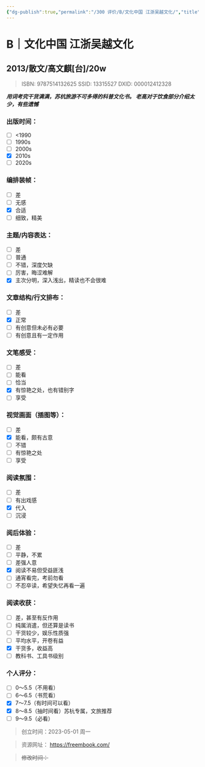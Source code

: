 ```yaml
---
{"dg-publish":true,"permalink":"/300 评价/B/文化中国 江浙吴越文化/","title":"文化中国 江浙吴越文化","tags":["B","分类"],"created":"2024-01-25T18:45:03.000+08:00","updated":"2024-01-25T18:45:03.000+08:00"}
---
```



# B｜文化中国 江浙吴越文化
## 2013/散文/高文麒[台]/20w
>ISBN: 9787514132625
SSID: 13315527
DXID: 000012412328

***用词考究干货满满，苏杭旅游不可多得的科普文化书。
老高对于饮食部分介绍太少，有些遗憾***
### 出版时间：
- [ ] <1990
- [ ] 1990s
- [ ] 2000s
- [x] 2010s
- [ ] 2020s
### 编排装帧：
- [ ] 差
- [ ] 无感
- [x] 合适
- [ ] 细致，精美
### 主题/内容表达：
- [ ] 差
- [ ] 普通
- [ ] 不错，深度欠缺
- [ ] 厉害，晦涩难解
- [x] 主次分明，深入浅出，精读也不会很难
### 文章结构/行文排布：
- [ ] 差
- [x] 正常
- [ ] 有创意但未必有必要
- [ ] 有创意且有一定作用
### 文笔感受：
- [ ] 差
- [ ] 能看
- [ ] 恰当
- [x] 有惊艳之处，也有错别字
- [ ] 享受
### 视觉画面（插图等）：
- [ ] 差
- [x] 能看，颇有古意
- [ ] 不错
- [ ] 有惊艳之处
- [ ] 享受
### 阅读氛围：
- [ ] 差
- [ ] 有出戏感
- [x] 代入
- [ ] 沉浸
### 阅后体验：
- [ ] 差
- [ ] 平静，不累
- [ ] 差强人意
- [x] 阅读不易但受益匪浅
- [ ] 通宵看完，考前勿看
- [ ] 不忍卒读，希望失忆再看一遍
### 阅读收获：
- [ ] 差，甚至有反作用
- [ ] 纯属消遣，但还算是读书
- [ ] 干货较少，娱乐性质强
- [ ] 平均水平，开卷有益
- [x] 干货多，收益高
- [ ] 教科书、工具书级别
### 个人评分：
- [ ] 0～5.5（不用看）
- [ ] 6～6.5（书荒看）
- [x] 7～7.5（有时间可以看）
- [x] 8～8.5（抽时间看）苏杭专属，文旅推荐
- [ ] 9～9.5（必看）

>创立时间：2023-05-01 周一

>资源网址：
>https://freembook.com/

>~~修改时间：~~